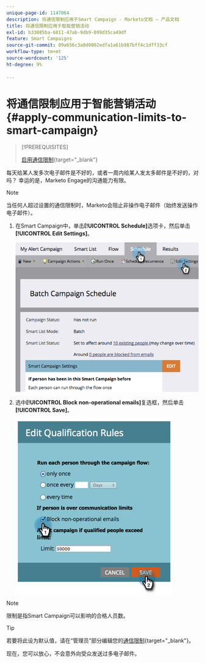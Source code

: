 ```yaml
---
unique-page-id: 1147064
description: 将通信限制应用于Smart Campaign - Marketo文档 — 产品文档
title: 将通信限制应用于智能营销活动
exl-id: b33885ba-6811-47ab-9db9-099d35ca49df
feature: Smart Campaigns
source-git-commit: 09a656c3a0d0002edfa1a61b987bff4c1dff33cf
workflow-type: tm+mt
source-wordcount: '125'
ht-degree: 9%

---
```


# 将通信限制应用于智能营销活动 {#apply-communication-limits-to-smart-campaign}

>[!PREREQUISITES]
>
>[启用通信限制](/help/marketo/product-docs/administration/email-setup/enable-communication-limits.md){target="_blank"}

每天给某人发多次电子邮件是不好的，或者一周内给某人发太多邮件是不好的，对吗？ 幸运的是，Marketo Engage的沟通能力有限。

>[!NOTE]
>
>当任何人超过设置的通信限制时，Marketo会阻止非操作电子邮件（始终发送操作电子邮件）。

1. 在Smart Campaign中，单击&#x200B;**[!UICONTROL Schedule]**&#x200B;选项卡，然后单击&#x200B;**[!UICONTROL Edit Settings]**。

   ![](assets/apply-communication-limits-to-smart-campaign-1.png)

1. 选中&#x200B;**[!UICONTROL Block non-operational emails]**&#x200B;复选框，然后单击&#x200B;**[!UICONTROL Save]**。

   ![](assets/apply-communication-limits-to-smart-campaign-2.png)

>[!NOTE]
>
>限制是指Smart Campaign可以影响的合格人员数。

>[!TIP]
>
>若要将此设为默认值，请在“管理员”部分编辑您的[通信限制](/help/marketo/product-docs/administration/email-setup/enable-communication-limits.md){target="_blank"}。

现在，您可以放心，不会意外向受众发送过多电子邮件。
